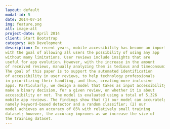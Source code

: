 ```yaml
---
layout: default
modal-id: 5
date: 2014-07-14
img: feature.png
alt: image-alt
project-date: April 2014
client: Start Bootstrap
category: Web Development
description: In recent years, mobile accessibility has become an important trend
with the goal of allowing all users the possibility of using any app
without many limitations. User reviews include insights that are
useful for app evolution. However, with the increase in the amount
of received reviews, manually analyzing them is tedious and timeconsuming, especially when searching for accessibility reviews.
The goal of this paper is to support the automated identification
of accessibility in user reviews, to help technology professionals
in prioritizing their handling, and thus, creating more inclusive
apps. Particularly, we design a model that takes as input accessibility user reviews, learns their keyword-based features, in order to
make a binary decision, for a given review, on whether it is about
accessibility or not. The model is evaluated using a total of 5,326
mobile app reviews. The findings show that (1) our model can accurately identify accessibility reviews, outperforming two baselines,
namely keyword-based detector and a random classifier; (2) our
model achieves an accuracy of 85% with relatively small training
dataset; however, the accuracy improves as we increase the size of
the training dataset.
---
```

